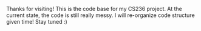Thanks for visiting! This is the code base for my CS236 project. 
At the current state, the code is still really messy. I will re-organize code structure given time! Stay tuned :)
